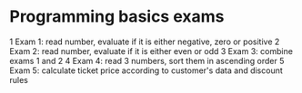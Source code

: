# Programming basics exams

1 Exam 1: read number, evaluate if it is either negative, zero or positive
2 Exam 2: read number, evaluate if it is either even or odd
3 Exam 3: combine exams 1 and 2
4 Exam 4: read 3 numbers, sort them in ascending order
5 Exam 5: calculate ticket price according to customer's data and discount rules